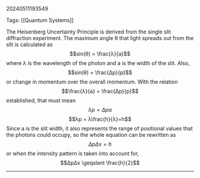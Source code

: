 20240511193549

Tags: [[Quantum Systems]]

The Heisenberg Uncertainty Principle is derived from the single slit diffraction experiment. The maximum angle θ that light spreads out from the slit is calculated as $$sin(θ) = \frac{λ}{a}$$
where λ is the wavelength of the photon and a is the width of the slit. Also, $$sin(θ) = \frac{Δp}{p}$$ or change in momentum over the overall momentum. With the relation $$\frac{λ}{a} = \frac{Δp}{p}$$ established, that must mean $$λp = Δpa$$
$$λp = λ\frac{h}{λ}=h$$
Since a is the slit width, it also represents the range of positional values that the photons could occupy, so the whole equation can be rewritten as $$ΔpΔx = h$$
or when the intensity pattern is taken into account for, $$ΔpΔx \geqslant \frac{h}{2}$$
___
